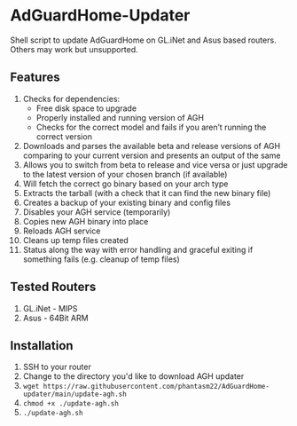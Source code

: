 # AdGuardHome-Updater
Shell script to update AdGuardHome on GL.iNet and Asus based routers. Others may work but unsupported.

## Features
1. Checks for dependencies:
   - Free disk space to upgrade
   - Properly installed and running version of AGH
   - Checks for the correct model and fails if you aren’t running the correct version
1. Downloads and parses the available beta and release versions of AGH comparing to your current version and presents an output of the same
1. Allows you to switch from beta to release and vice versa or just upgrade to the latest version of your chosen branch (if available)
1. Will fetch the correct go binary based on your arch type
1. Extracts the tarball (with a check that it can find the new binary file)
1. Creates a backup of your existing binary and config files
1. Disables your AGH service (temporarily)
1. Copies new AGH binary into place
1. Reloads AGH service
1. Cleans up temp files created
1. Status along the way with error handling and graceful exiting if something fails (e.g. cleanup of temp files)

## Tested Routers
1. GL.iNet - MIPS
2. Asus - 64Bit ARM

## Installation
1. SSH to your router
1. Change to the directory you'd like to download AGH updater
1. `wget https://raw.githubusercontent.com/phantasm22/AdGuardHome-updater/main/update-agh.sh`
1. `chmod +x ./update-agh.sh`
1. `./update-agh.sh`
